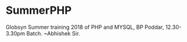 # SummerPHP
Globsyn Summer training 2018 of PHP and MYSQL, BP Poddar, 12.30-3.30pm Batch. ~Abhishek Sir.
